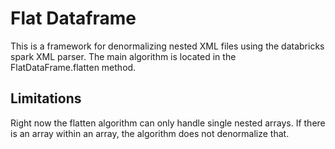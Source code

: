 # Flat Dataframe

This is a framework for denormalizing nested XML files using the databricks spark XML parser. The main algorithm is located in the FlatDataFrame.flatten method.


## Limitations

Right now the flatten algorithm can only handle single nested arrays. If there is an array within an array, the algorithm does not denormalize that.

